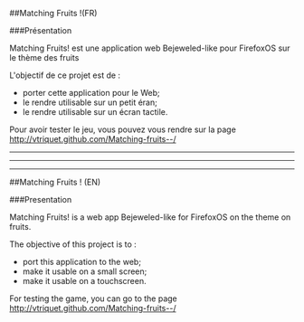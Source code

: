 ##Matching Fruits !(FR)

###Présentation

Matching Fruits! est une application web Bejeweled-like pour FirefoxOS sur le thème des fruits

L'objectif de ce projet est de :

- porter cette application pour le Web;
- le rendre utilisable sur un petit éran;
- le rendre utilisable sur un écran tactile.

Pour avoir tester le jeu, vous pouvez vous rendre sur la page <a href="http://vtriquet.github.com/Matching-fruits--/">http://vtriquet.github.com/Matching-fruits--/</a>
<hr /><hr /><hr />

##Matching Fruits ! (EN)

###Presentation

Matching Fruits! is a web app Bejeweled-like for FirefoxOS on the theme on fruits.

The objective of this project is to :

- port this application to the web;
- make it usable on a small screen;
- make it usable on a touchscreen.

For testing the game, you can go to the page <a href="http://vtriquet.github.com/Matching-fruits--/">http://vtriquet.github.com/Matching-fruits--/</a>
